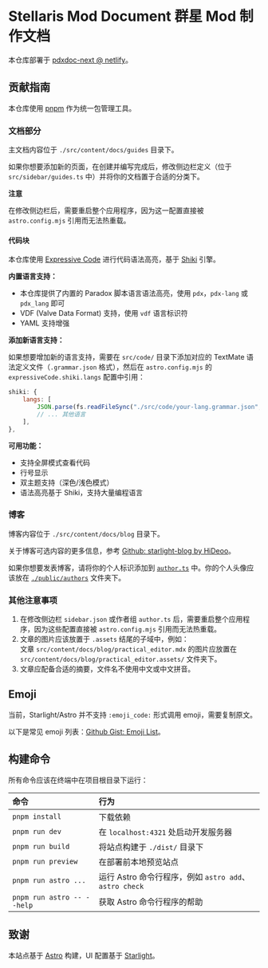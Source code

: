 # Stellaris Mod Document 群星 Mod 制作文档

本仓库部署于 [pdxdoc-next @ netlify](https://main--pdxdoc-next.netlify.app/)。

## 贡献指南

本仓库使用 [pnpm](https://pnpm.io) 作为统一包管理工具。

### 文档部分

主文档内容位于 `./src/content/docs/guides` 目录下。

如果你想要添加新的页面，在创建并编写完成后，修改侧边栏定义（位于 `src/sidebar/guides.ts` 中）并将你的文档置于合适的分类下。

**注意**

在修改侧边栏后，需要重启整个应用程序，因为这一配置直接被 `astro.config.mjs` 引用而无法热重载。

#### 代码块

本仓库使用 [Expressive Code](https://expressive-code.com/) 进行代码语法高亮，基于 [Shiki](https://shiki.style/) 引擎。

**内置语言支持：**
- 本仓库提供了内置的 Paradox 脚本语言语法高亮，使用 `pdx`，`pdx-lang` 或 `pdx_lang` 即可
- VDF (Valve Data Format) 支持，使用 `vdf` 语言标识符
- YAML 支持增强

**添加新语言支持：**

如果想要增加新的语言支持，需要在 `src/code/` 目录下添加对应的 TextMate 语法定义文件（`.grammar.json` 格式），然后在 `astro.config.mjs` 的 `expressiveCode.shiki.langs` 配置中引用：

```javascript
shiki: {
    langs: [
        JSON.parse(fs.readFileSync("./src/code/your-lang.grammar.json", "utf-8")),
        // ... 其他语言
    ],
},
```

**可用功能：**
- 支持全屏模式查看代码
- 行号显示
- 双主题支持（深色/浅色模式）
- 语法高亮基于 Shiki，支持大量编程语言

### 博客

博客内容位于 `./src/content/docs/blog` 目录下。

关于博客可选内容的更多信息，参考 [Github: starlight-blog by HiDeoo](https://github.com/HiDeoo/starlight-blog)。

如果你想要发表博客，请将你的个人标识添加到 [`author.ts`](./author.ts) 中。你的个人头像应该放在 [`./public/authors`](./public/authors) 文件夹下。

### 其他注意事项

1.  在修改侧边栏 `sidebar.json` 或作者组 `author.ts` 后，需要重启整个应用程序，因为这些配置直接被 `astro.config.mjs` 引用而无法热重载。
2.  文章的图片应该放置于 `.assets` 结尾的子域中，例如：<br/>
    文章 `src/content/docs/blog/practical_editor.mdx` 的图片应放置在 `src/content/docs/blog/practical_editor.assets/` 文件夹下。
3.  文章应配备合适的摘要，文件名不使用中文或中文拼音。

## Emoji

当前，Starlight/Astro 并不支持 `:emoji_code:` 形式调用 emoji，需要复制原文。

以下是常见 emoji 列表：[Github Gist: Emoji List](https://gist.github.com/rxaviers/7360908)。

## 构建命令

所有命令应该在终端中在项目根目录下运行：

| 命令                       | 行为                                                   |
| :------------------------- | :----------------------------------------------------- |
| `pnpm install`             | 下载依赖                                               |
| `pnpm run dev`             | 在 `localhost:4321` 处启动开发服务器                   |
| `pnpm run build`           | 将站点构建于 `./dist/` 目录下                          |
| `pnpm run preview`         | 在部署前本地预览站点                                   |
| `pnpm run astro ...`       | 运行 Astro 命令行程序，例如 `astro add`、`astro check` |
| `pnpm run astro -- --help` | 获取 Astro 命令行程序的帮助                            |

## 致谢

本站点基于 [Astro](https://astro.build) 构建，UI 配置基于 [Starlight](https://starlight.astro.build)。
